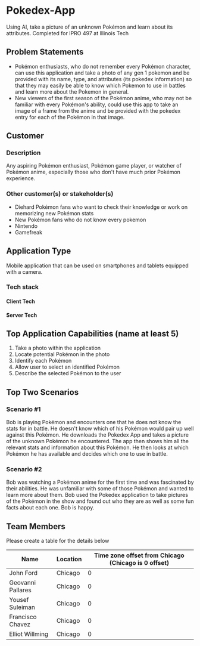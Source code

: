 # Pokedex-App
Using AI, take a picture of an unknown Pokémon and learn about its attributes. Completed for IPRO 497 at Illinois Tech
## Problem Statements
- Pokémon enthusiasts, who do not remember every Pokémon character, can use this application and take a photo of any gen 1 pokemon and be provided with its name, type, and attributes (its pokedex information) so that they may easily be able to know which Pokemon to use in battles and learn more about the Pokemon in general.
- New viewers of the first season of the Pokémon anime, who may not be familiar with every Pokémon's ability, could use this app to take an image of a frame from the anime and be provided with the pokedex entry for each of the Pokémon in that image.

## Customer
### Description
Any aspiring Pokémon enthusiast, Pokémon game player, or watcher of Pokémon anime, especially those who don't have much prior Pokémon experience.

### Other customer(s) or stakeholder(s)
- Diehard Pokémon fans who want to check their knowledge or work on memorizing new Pokémon stats
- New Pokémon fans who do not know every pokemon
- Nintendo
- Gamefreak

## Application Type
Mobile application that can be used on smartphones and tablets equipped with a camera.
 
### Tech stack

#### Client Tech 
#### Server Tech
 
## Top Application Capabilities (name at least 5)
1. Take a photo within the application
2. Locate potential Pokémon in the photo
3. Identify each Pokémon
4. Allow user to select an identified Pokémon
5. Describe the selected Pokémon to the user

## Top Two Scenarios

### Scenario #1
Bob is playing Pokémon and encounters one that he does not know the stats for in battle. He doesn't know which of his Pokémon would pair up well against this Pokémon. He downloads the Pokedex App and takes a picture of the unknown Pokémon he encountered. The app then shows him all the relevant stats and information about this Pokémon. He then looks at which Pokémon he has available and decides which one to use in battle.

### Scenario #2
Bob was watching a Pokémon anime for the first time and was fascinated by their abilities. He was unfamiliar with some of those Pokémon and wanted to learn more about them. Bob used the Pokedex application to take pictures of the Pokémon in the show and found out who they are as well as some fun facts about each one. Bob is happy.

## Team Members
Please create a table for the details below 

| Name |	Location	| Time zone offset from Chicago (Chicago is 0 offset)|
| --- | --- | --- |
| John Ford | Chicago | 0 |
| Geovanni Pallares | Chicago | 0 |
| Yousef Suleiman | Chicago | 0 |
| Francisco Chavez | Chicago | 0 |
| Elliot Willming | Chicago | 0 |
